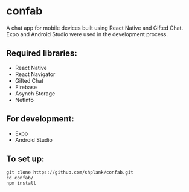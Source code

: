 # confab

A chat app for mobile devices built using React Native and Gifted Chat. Expo and Android Studio were used in the development process.

## Required libraries:

- React Native
- React Navigator
- Gifted Chat
- Firebase
- Asynch Storage
- NetInfo

## For development:

- Expo
- Android Studio

## To set up:

```console
git clone https://github.com/shplank/confab.git
cd confab/
npm install
```
